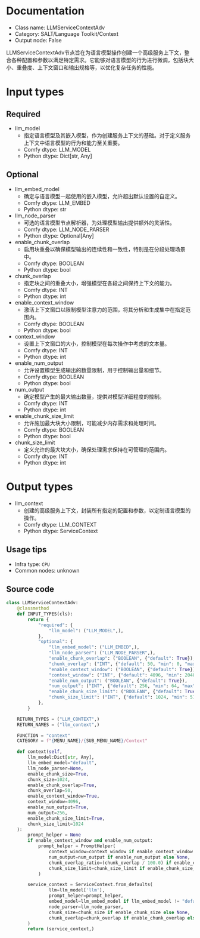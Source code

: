 
# Documentation
- Class name: LLMServiceContextAdv
- Category: SALT/Language Toolkit/Context
- Output node: False

LLMServiceContextAdv节点旨在为语言模型操作创建一个高级服务上下文，整合各种配置和参数以满足特定需求。它能够对语言模型的行为进行微调，包括块大小、重叠度、上下文窗口和输出规格等，以优化复杂任务的性能。

# Input types
## Required
- llm_model
    - 指定语言模型及其嵌入模型，作为创建服务上下文的基础。对于定义服务上下文中语言模型的行为和能力至关重要。
    - Comfy dtype: LLM_MODEL
    - Python dtype: Dict[str, Any]
## Optional
- llm_embed_model
    - 确定与语言模型一起使用的嵌入模型，允许超出默认设置的自定义。
    - Comfy dtype: LLM_EMBED
    - Python dtype: str
- llm_node_parser
    - 可选的语言模型节点解析器，为处理模型输出提供额外的灵活性。
    - Comfy dtype: LLM_NODE_PARSER
    - Python dtype: Optional[Any]
- enable_chunk_overlap
    - 启用块重叠以确保模型输出的连续性和一致性，特别是在分段处理场景中。
    - Comfy dtype: BOOLEAN
    - Python dtype: bool
- chunk_overlap
    - 指定块之间的重叠大小，增强模型在各段之间保持上下文的能力。
    - Comfy dtype: INT
    - Python dtype: int
- enable_context_window
    - 激活上下文窗口以限制模型注意力的范围，将其分析和生成集中在指定范围内。
    - Comfy dtype: BOOLEAN
    - Python dtype: bool
- context_window
    - 设置上下文窗口的大小，控制模型在每次操作中考虑的文本量。
    - Comfy dtype: INT
    - Python dtype: int
- enable_num_output
    - 允许设置模型生成输出的数量限制，用于控制输出量和细节。
    - Comfy dtype: BOOLEAN
    - Python dtype: bool
- num_output
    - 确定模型产生的最大输出数量，提供对模型详细程度的控制。
    - Comfy dtype: INT
    - Python dtype: int
- enable_chunk_size_limit
    - 允许施加最大块大小限制，可能减少内存需求和处理时间。
    - Comfy dtype: BOOLEAN
    - Python dtype: bool
- chunk_size_limit
    - 定义允许的最大块大小，确保处理需求保持在可管理的范围内。
    - Comfy dtype: INT
    - Python dtype: int

# Output types
- llm_context
    - 创建的高级服务上下文，封装所有指定的配置和参数，以定制语言模型的操作。
    - Comfy dtype: LLM_CONTEXT
    - Python dtype: ServiceContext


## Usage tips
- Infra type: `CPU`
- Common nodes: unknown


## Source code
```python
class LLMServiceContextAdv:
    @classmethod
    def INPUT_TYPES(cls):
        return {
            "required": {
                "llm_model": ("LLM_MODEL",),
            },
            "optional": {
                "llm_embed_model": ("LLM_EMBED",),
                "llm_node_parser": ("LLM_NODE_PARSER",),
                "enable_chunk_overlap": ("BOOLEAN", {"default": True}),
                "chunk_overlap": ("INT", {"default": 50, "min": 0, "max": 100}),
                "enable_context_window": ("BOOLEAN", {"default": True}),
                "context_window": ("INT", {"default": 4096, "min": 2048, "max": 8192}),
                "enable_num_output": ("BOOLEAN", {"default": True}),
                "num_output": ("INT", {"default": 256, "min": 64, "max": 1024}),
                "enable_chunk_size_limit": ("BOOLEAN", {"default": True}),
                "chunk_size_limit": ("INT", {"default": 1024, "min": 512, "max": 2048}),
            },
        }

    RETURN_TYPES = ("LLM_CONTEXT",)
    RETURN_NAMES = ("llm_context",)

    FUNCTION = "context"
    CATEGORY = f"{MENU_NAME}/{SUB_MENU_NAME}/Context"

    def context(self, 
        llm_model:Dict[str, Any], 
        llm_embed_model="default", 
        llm_node_parser=None, 
        enable_chunk_size=True, 
        chunk_size=1024, 
        enable_chunk_overlap=True,
        chunk_overlap=50, 
        enable_context_window=True, 
        context_window=4096, 
        enable_num_output=True,
        num_output=256, 
        enable_chunk_size_limit=True,
        chunk_size_limit=1024
    ):
        prompt_helper = None
        if enable_context_window and enable_num_output:
            prompt_helper = PromptHelper(
                context_window=context_window if enable_context_window else None,
                num_output=num_output if enable_num_output else None,
                chunk_overlap_ratio=(chunk_overlap / 100.0) if enable_chunk_overlap else None,
                chunk_size_limit=chunk_size_limit if enable_chunk_size_limit else None,
            )

        service_context = ServiceContext.from_defaults(
                llm=llm_model['llm'],
                prompt_helper=prompt_helper,
                embed_model=llm_embed_model if llm_embed_model != "default" else None,
                node_parser=llm_node_parser,
                chunk_size=chunk_size if enable_chunk_size else None,
                chunk_overlap=chunk_overlap if enable_chunk_overlap else None,
        )
        return (service_context,)

```

